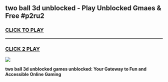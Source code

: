
## two ball 3d unblocked - Play Unblocked Gmaes & Free #p2ru2
<h3>
<a href="https://news.freeplayer.one?title=two_ball_3d_unblocked&ref=24F">CLICK TO PLAY</a></h3>
<hr>

<h3>
<a href="https://news.freeplayer.one?title=two_ball_3d_unblocked&ref=24F">CLICK 2 PLAY</a>
  
</h3>

<a href="https://news.freeplayer.one?title=two_ball_3d_unblocked&ref=24F/"><img src="https://clearcache.store/games.png"></a>


**two ball 3d unblocked games unblocked: Your Gateway to Fun and Accessible Online Gaming**
